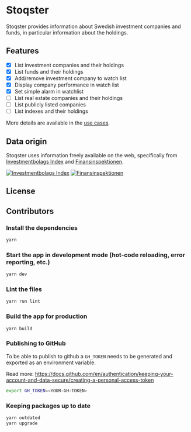 # Stoqster

Stoqster provides information about Swedish investment companies and funds, in particular information about the holdings.

## Features

- [x] List investment companies and their holdings
- [x] List funds and their holdings
- [x] Add/remove investment company to watch list
- [x] Display company performance in watch list
- [x] Set simple alarm in watchlist
- [ ] List real estate companies and their holdings
- [ ] List publicly listed companies
- [ ] List indexes and their holdings

More details are available in the [use cases](USECASES.md).

## Data origin
Stoqster uses information freely available on the web, specifically from [Investmentbolags Index](https://ibindex.se) and [Finansinspektionen](https://www.fi.se/sv/vara-register/fondinnehav-per-kvartal/).

[![Investmentbolags Index](https://ibindex.se/ibi/assets/images/logo.png)](https://ibindex.se)
[![Finansinspektionen](https://www.fi.se/static/gfx/images/fi-logotyp.svg)](https://www.fi.se/sv/vara-register/fondinnehav-per-kvartal/)

## License

## Contributors

### Install the dependencies
```bash
yarn
```

### Start the app in development mode (hot-code reloading, error reporting, etc.)
```bash
yarn dev
```

### Lint the files
```bash
yarn run lint
```

### Build the app for production
```bash
yarn build
```

### Publishing to GitHub
To be able to publish to github a `GH_TOKEN` needs to be generated and exported as an environment variable.

Read more: https://docs.github.com/en/authentication/keeping-your-account-and-data-secure/creating-a-personal-access-token

```bash
export GH_TOKEN=<YOUR-GH-TOKEN>
```

### Keeping packages up to date
```bash
yarn outdated
yarn upgrade
```
